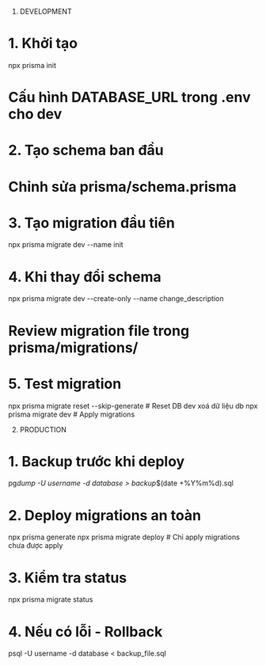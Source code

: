 1. DEVELOPMENT

# 1. Khởi tạo
npx prisma init

# Cấu hình DATABASE_URL trong .env cho dev

# 2. Tạo schema ban đầu

# Chỉnh sửa prisma/schema.prisma

# 3. Tạo migration đầu tiên
npx prisma migrate dev --name init

# 4. Khi thay đổi schema
npx prisma migrate dev --create-only --name change_description

# Review migration file trong prisma/migrations/

# 5. Test migration

npx prisma migrate reset --skip-generate # Reset DB dev xoá dữ liệu db
npx prisma migrate dev # Apply migrations

2. PRODUCTION

# 1. Backup trước khi deploy
pg*dump -U username -d database > backup*$(date +%Y%m%d).sql

# 2. Deploy migrations an toàn
npx prisma generate
npx prisma migrate deploy # Chỉ apply migrations chưa được apply

# 3. Kiểm tra status
npx prisma migrate status

# 4. Nếu có lỗi - Rollback
psql -U username -d database < backup_file.sql
